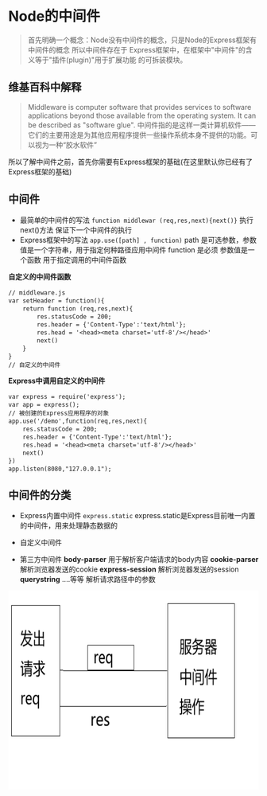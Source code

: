# Node的中间件
> 首先明确一个概念：Node没有中间件的概念，只是Node的Express框架有中间件的概念
所以中间件存在于 Express框架中，在框架中"中间件"的含义等于"插件(plugin)"用于扩展功能
的可拆装模块。

## 维基百科中解释
> Middleware is computer software that provides services to software applications beyond those available from the operating system. It can be described as "software glue". 中间件指的是这样一类计算机软件——它们的主要用途是为其他应用程序提供一些操作系统本身不提供的功能。可以视为一种“胶水软件”

所以了解中间件之前，首先你需要有Express框架的基础(在这里默认你已经有了Express框架的基础)

## 中间件
- 最简单的中间件的写法 ```function middlewar (req,res,next){next()}```
  执行next()方法 保证下一个中间件的执行
- Express框架中的写法 ```app.use([path] , function)```
  path 是可选参数，参数值是一个字符串，用于指定何种路径应用中间件
  function 是必须  参数值是一个函数    用于指定调用的中间件函数

**自定义的中间件函数**
```
// middleware.js
var setHeader = function(){
	return function (req,res,next){
		res.statusCode = 200;
		res.header = {'Content-Type':'text/html'};
		res.head = '<head><meta charset='utf-8'/></head>'
		next()
	}
}
// 自定义的中间件
```

**Express中调用自定义的中间件**
```
var express = require('express');
var app = express();
// 被创建的Express应用程序的对象
app.use('/demo',function(req,res,next){
	res.statusCode = 200;
	res.header = {'Content-Type':'text/html'};
	res.head = '<head><meta charset='utf-8'/></head>'
	next()
})
app.listen(8080,"127.0.0.1");
```

## 中间件的分类 
- Express内置中间件 ```express.static```
  express.static是Express目前唯一内置的中间件，用来处理静态数据的

- 自定义中间件

- 第三方中间件
  **body-parser**
	用于解析客户端请求的body内容
  **cookie-parser**
	解析浏览器发送的cookie
  **express-session**
	解析浏览器发送的session
  **querystring** ....等等
	解析请求路径中的参数

<img src="img.png" width = "700" height = "400" />